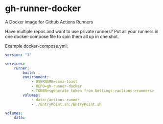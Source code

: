 # gh-runner-docker

A Docker image for Github Actions Runners

Have multiple repos and want to use private runners? Put all your runners in one docker-compose file to spin them all up in one shot.

Example docker-compose.yml:

```yaml
version: "3"

services:
    runner:
        build: .
        environment:
            - USERNAME=coma-toast
            - REPO=gh-runner-docker
            - TOKEN=<generate token from Settings->actions->runners>
        volumes:
            - data:/actions-runner
            - ./EntryPoint.sh:/EntryPoint.sh

volumes:
    data:
```
